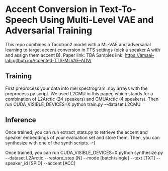 # Accent Conversion in Text-To-Speech Using Multi-Level VAE and Adversarial Training
This repo combines a Tacotron2 model with a ML-VAE and adversarial learning to target accent conversion in TTS settings (pick a speaker A with and assign them accent B).
Paper link: TBA
Samples link: https://amaai-lab.github.io/Accented-TTS-MLVAE-ADV/

## Training
First preprocess your data into mel spectrogram .npy arrays with the preprocess.py script. We used L2CMU in this paper, which stands for a combination of L2Arctic (24 speakers) and CMUArctic (4 speakers). Then run CUDA_VISIBLE_DEVICES=X python train.py --dataset L2CMU

## Inference
Once trained, you can run extract_stats.py to retrieve the accent and speaker embeddings of your evaluation set and store them. Then, you can synthesize with one of the synth scripts. :-)

Once trained, you can run CUDA_VISIBLE_DEVICES=X python synthesize.py --dataset L2Arctic --restore_step [N] --mode [batch/single] --text [TXT] --speaker_id [SPID] --accent [ACC]
